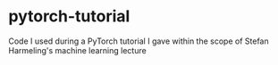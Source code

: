 # pytorch-tutorial
Code I used during a PyTorch tutorial I gave within the scope of Stefan Harmeling's machine learning lecture
